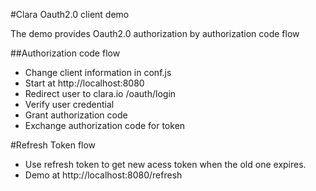 #Clara Oauth2.0 client demo

The demo provides Oauth2.0 authorization by authorization code flow


##Authorization code flow
 - Change client information in conf.js
 - Start at http://localhost:8080
 - Redirect user to clara.io /oauth/login 
 - Verify user credential
 - Grant authorization code
 - Exchange authorization code for token 

#Refresh Token flow 
 - Use refresh token to get new acess token when the old one expires. 
 - Demo at  http://localhost:8080/refresh